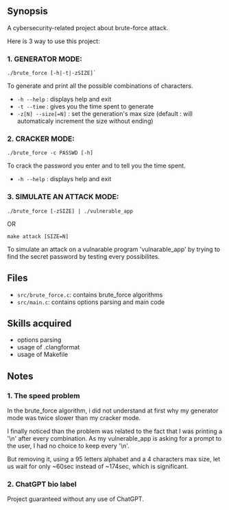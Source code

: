 ## Synopsis
A cybersecurity-related project about brute-force attack.

Here is 3 way to use this project:

### 1. GENERATOR MODE: 

    ./brute_force [-h|-t|-zSIZE]`

To generate and print all the possible combinations of characters.

- `-h --help` : displays help and exit
- `-t --time` : gives you the time spent to generate
- `-z[N] --size[=N]` : set the generation's max size (default : will automaticaly increment the size without ending)

### 2. CRACKER MODE: 

    ./brute_force -c PASSWD [-h]

To crack the password you enter and to tell you the time spent.

- `-h --help` : displays help and exit

### 3. SIMULATE AN ATTACK MODE: 

    ./brute_force [-zSIZE] | ./vulnerable_app

OR

    make attack [SIZE=N]

To simulate an attack on a vulnarable program 'vulnarable_app' by trying to find the secret password by testing every possibilites.

## Files

- `src/brute_force.c`: contains brute_force algorithms
- `src/main.c`: contains options parsing and main code

## Skills acquired
- options parsing
- usage of .clangformat
- usage of Makefile

## Notes

### 1. The speed problem
In the brute_force algorithm, i did not understand at first why my generator mode was twice slower than my cracker mode.

I finally noticed than the problem was related to the fact that I was printing a '\n' after every combination. As my vulnerable_app is asking for a prompt to the user, I had no choice to keep every '\n'.

But removing it, using a 95 letters alphabet and a 4 characters max size, let us wait for only ~60sec instead of ~174sec, which is significant.

### 2. ChatGPT bio label

Project guaranteed without any use of ChatGPT.
